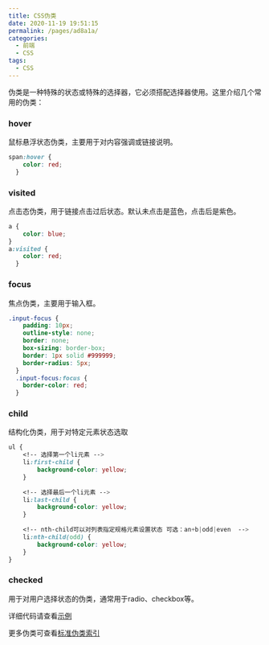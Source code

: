 ```yaml
---
title: CSS伪类
date: 2020-11-19 19:51:15
permalink: /pages/ad8a1a/
categories:
  - 前端
  - CSS
tags:
  - CSS
---
```

伪类是一种特殊的状态或特殊的选择器，它必须搭配选择器使用。这里介绍几个常用的伪类：

### hover
鼠标悬浮状态伪类，主要用于对内容强调或链接说明。
```css
span:hover {
    color: red;
  }
```

### visited
点击态伪类，用于链接点击过后状态。默认未点击是蓝色，点击后是紫色。
```css
a {
	color: blue;
}
a:visited {
    color: red;
  }
```

### focus
焦点伪类，主要用于输入框。
```css
.input-focus {
    padding: 10px;
    outline-style: none;
    border: none;
    box-sizing: border-box;
    border: 1px solid #999999;
    border-radius: 5px;
  }
  .input-focus:focus {
    border-color: red;
  }
```

### child
结构化伪类，用于对特定元素状态选取
```scss
ul {
	<!-- 选择第一个li元素 -->
	li:first-child {
		background-color: yellow;
	}
	
	<!-- 选择最后一个li元素 -->
	li:last-child {
		background-color: yellow;
	}
	
	<!-- nth-child可以对列表指定规格元素设置状态 可选：an+b|odd|even  -->
	li:nth-child(odd) {
		background-color: yellow;
	}
}
```

### checked
用于对用户选择状态的伪类，通常用于radio、checkbox等。

详细代码请查看[示例](https://codepen.io/wclleaf/pen/wvWbBew)


更多伪类可查看[标准伪类索引](https://developer.mozilla.org/zh-CN/docs/Web/CSS/Pseudo-classes)